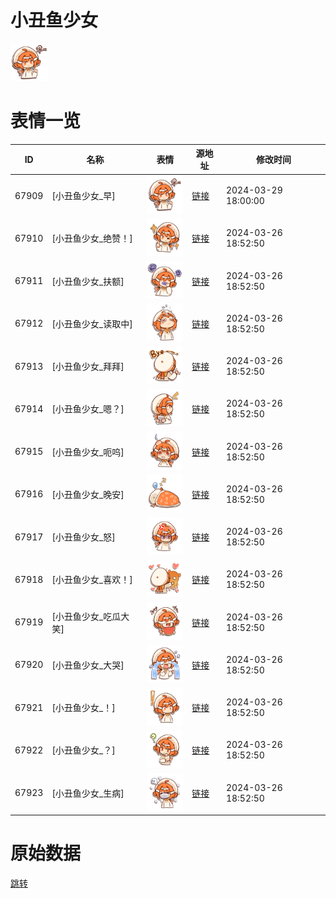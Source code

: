 # 小丑鱼少女

<img src="./cover.png" height="60" alt="cover" />

# 表情一览

|ID|名称|表情|源地址|修改时间|
|----|----|----|----|----|
|67909|[小丑鱼少女_早]|<img src="./pic/067909_%5B小丑鱼少女_早%5D.png" height="60" alt="早"/>|[链接](https://i0.hdslb.com/bfs/garb/6c3dd50680f10dbce4e7e4ae0d15daa3928bd133.png)|2024-03-29 18:00:00|
|67910|[小丑鱼少女_绝赞！]|<img src="./pic/067910_%5B小丑鱼少女_绝赞！%5D.png" height="60" alt="绝赞！"/>|[链接](https://i0.hdslb.com/bfs/garb/aba3a0663f47f33b521eff335b30926984ad68a5.png)|2024-03-26 18:52:50|
|67911|[小丑鱼少女_扶额]|<img src="./pic/067911_%5B小丑鱼少女_扶额%5D.png" height="60" alt="扶额"/>|[链接](https://i0.hdslb.com/bfs/garb/5d3a12297b08ac33f210b28c1d60e703ffe78aa8.png)|2024-03-26 18:52:50|
|67912|[小丑鱼少女_读取中]|<img src="./pic/067912_%5B小丑鱼少女_读取中%5D.png" height="60" alt="读取中"/>|[链接](https://i0.hdslb.com/bfs/garb/b07951abfe941ff801e17424d069f46b0d56689a.png)|2024-03-26 18:52:50|
|67913|[小丑鱼少女_拜拜]|<img src="./pic/067913_%5B小丑鱼少女_拜拜%5D.png" height="60" alt="拜拜"/>|[链接](https://i0.hdslb.com/bfs/garb/4f02c21afdfdd582700273274964803f212c315e.png)|2024-03-26 18:52:50|
|67914|[小丑鱼少女_嗯？]|<img src="./pic/067914_%5B小丑鱼少女_嗯？%5D.png" height="60" alt="嗯？"/>|[链接](https://i0.hdslb.com/bfs/garb/57cfe17ed70e5eababa55e75e65f6e4fe7e9b780.png)|2024-03-26 18:52:50|
|67915|[小丑鱼少女_呃呜]|<img src="./pic/067915_%5B小丑鱼少女_呃呜%5D.png" height="60" alt="呃呜"/>|[链接](https://i0.hdslb.com/bfs/garb/29eea11f96f508fde01202ca618aedf7dfef2fcc.png)|2024-03-26 18:52:50|
|67916|[小丑鱼少女_晚安]|<img src="./pic/067916_%5B小丑鱼少女_晚安%5D.png" height="60" alt="晚安"/>|[链接](https://i0.hdslb.com/bfs/garb/b2d67d0e8cb5e31ef9d78b219061465683f9d46e.png)|2024-03-26 18:52:50|
|67917|[小丑鱼少女_怒]|<img src="./pic/067917_%5B小丑鱼少女_怒%5D.png" height="60" alt="怒"/>|[链接](https://i0.hdslb.com/bfs/garb/2483c544d0cbc710144e441f81da5f655d579d7b.png)|2024-03-26 18:52:50|
|67918|[小丑鱼少女_喜欢！]|<img src="./pic/067918_%5B小丑鱼少女_喜欢！%5D.png" height="60" alt="喜欢！"/>|[链接](https://i0.hdslb.com/bfs/garb/8d7ac6466195bba342c5f2e3b7e8b1557350b5ed.png)|2024-03-26 18:52:50|
|67919|[小丑鱼少女_吃瓜大笑]|<img src="./pic/067919_%5B小丑鱼少女_吃瓜大笑%5D.png" height="60" alt="吃瓜大笑"/>|[链接](https://i0.hdslb.com/bfs/garb/ef346dad41caf2c4ee41cd76bbc2fc63c5a12d9b.png)|2024-03-26 18:52:50|
|67920|[小丑鱼少女_大哭]|<img src="./pic/067920_%5B小丑鱼少女_大哭%5D.png" height="60" alt="大哭"/>|[链接](https://i0.hdslb.com/bfs/garb/03ba195fea095745dcea4a4e0bc6c13e6544c98c.png)|2024-03-26 18:52:50|
|67921|[小丑鱼少女_！]|<img src="./pic/067921_%5B小丑鱼少女_！%5D.png" height="60" alt="！"/>|[链接](https://i0.hdslb.com/bfs/garb/4269125e50abc452d77386fa9609b2c652426f4d.png)|2024-03-26 18:52:50|
|67922|[小丑鱼少女_？]|<img src="./pic/067922_%5B小丑鱼少女_？%5D.png" height="60" alt="？"/>|[链接](https://i0.hdslb.com/bfs/garb/ccef0b6f708d03a9c8d834fac70156f85d9697b4.png)|2024-03-26 18:52:50|
|67923|[小丑鱼少女_生病]|<img src="./pic/067923_%5B小丑鱼少女_生病%5D.png" height="60" alt="生病"/>|[链接](https://i0.hdslb.com/bfs/garb/7f69cff77d1d9f076efbe9517e6c754d48d0d2fe.png)|2024-03-26 18:52:50|

# 原始数据

[跳转](./raw.json)

